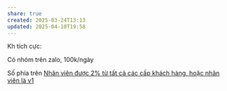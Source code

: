 ```yaml
---
share: true
created: 2025-03-24T13:13
updated: 2025-04-10T19:58
---
```

Kh tích cực:

Có nhóm trên zalo, 100k/ngày

Số phía trên 
[Nhân viên được 2% từ tất cả các cấp khách hàng, hoặc nhân viên là v1](./Nh%C3%A2n%20vi%C3%AAn%20%C4%91%C6%B0%E1%BB%A3c%202%25%20t%E1%BB%AB%20t%E1%BA%A5t%20c%E1%BA%A3%20c%C3%A1c%20c%E1%BA%A5p%20kh%C3%A1ch%20h%C3%A0ng,%20ho%E1%BA%B7c%20nh%C3%A2n%20vi%C3%AAn%20l%C3%A0%20v1.md)